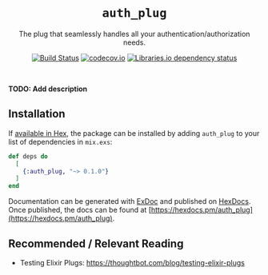 <div align="center">

# `auth_plug`

The plug that seamlessly handles all your authentication/authorization needs.

[![Build Status](https://img.shields.io/travis/dwyl/aws-lambda-deploy/master.svg?style=flat-square)](https://travis-ci.org/dwyl/aws-lambda-deploy)
[![codecov.io](https://img.shields.io/codecov/c/github/dwyl/aws-lambda-deploy/master.svg?style=flat-square)](http://codecov.io/github/dwyl/aws-lambda-deploy?branch=master)
[![Libraries.io dependency status](https://img.shields.io/librariesio/release/hex/auth_plug?logoColor=brightgreen&style=flat-square)](https://github.com/dwyl/auth_plug/blob/master/mix.exs)
<!--
[![HitCount](http://hits.dwyl.com/dwyl/aws-lambda-deploy.svg)](http://hits.dwyl.com/dwyl/aws-lambda-deploy)
-->
</div>
<br />




**TODO: Add description**

## Installation

If [available in Hex](https://hex.pm/docs/publish), the package can be installed
by adding `auth_plug` to your list of dependencies in `mix.exs`:

```elixir
def deps do
  [
    {:auth_plug, "~> 0.1.0"}
  ]
end
```

Documentation can be generated with [ExDoc](https://github.com/elixir-lang/ex_doc)
and published on [HexDocs](https://hexdocs.pm). Once published, the docs can
be found at [https://hexdocs.pm/auth_plug](https://hexdocs.pm/auth_plug).



## Recommended / Relevant Reading

+ Testing Elixir Plugs:
https://thoughtbot.com/blog/testing-elixir-plugs

